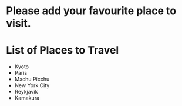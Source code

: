 # Please add your favourite place to visit.

# List of Places to Travel
- Kyoto
- Paris
- Machu Picchu
- New York City
- Reykjavik
- Kamakura

